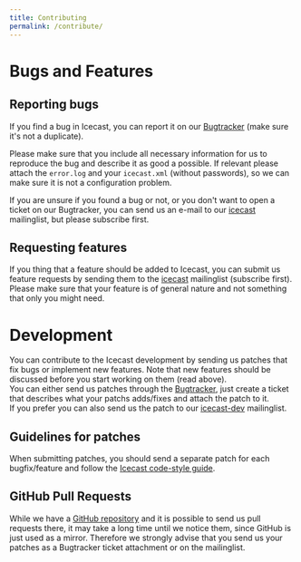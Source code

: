 ```yaml
---
title: Contributing
permalink: /contribute/
---
```

<div class="article" markdown="1">

# Bugs and Features

## Reporting bugs

If you find a bug in Icecast, you can report it on our [Bugtracker](https://trac.xiph.org/newticket) (make sure it's not a duplicate).

Please make sure that you include all necessary information for us to reproduce the bug and describe it as
good a possible. If relevant please attach the `error.log` and your `icecast.xml` (without passwords), so we
can make sure it is not a configuration problem.

If you are unsure if you found a bug or not, or you don't want to open a ticket on our Bugtracker, you can
send us an e-mail to our [icecast](/contact#mailing-list) mailinglist, but please subscribe first.

## Requesting features

If you thing that a feature should be added to Icecast, you can submit us feature requests by sending them to
the [icecast](/contact#mailing-list) mailinglist (subscribe first). Please make sure that your feature is
of general nature and not something that only you might need.
</div>

<div class="article" markdown="1">

# Development

You can contribute to the Icecast development by sending us patches that fix bugs or implement new features. Note that
new features should be discussed before you start working on them (read above).  
You can either send us patches through the [Bugtracker](https://trac.xiph.org/newticket), just create a ticket that describes what your patchs adds/fixes and
attach the patch to it.  
If you prefer you can also send us the patch to our [icecast-dev](/contact#mailing-list) mailinglist.

## Guidelines for patches
When submitting patches, you should send a separate patch for each bugfix/feature and follow the [Icecast code-style guide](/contribute/codestyle.html).

## GitHub Pull Requests
While we have a [GitHub repository](https://github.com/xiph/Icecast-Server) and it is possible to send us pull requests there, it may take a long time until we notice them, since GitHub is just used as a mirror. Therefore we strongly advise that you send us your patches as a Bugtracker ticket attachment or on the mailinglist.
</div>